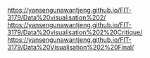 https://yansengunawantjeng.github.io/FIT-3179/Data%20visualisation%202/
https://yansengunawantjeng.github.io/FIT-3179/Data%20visualisation%202%20Critique/
https://yansengunawantjeng.github.io/FIT-3179/Data%20Visualisation%202%20Final/
